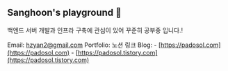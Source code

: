 ## Sanghoon's playground 👋

백엔드 서버 개발과 인프라 구축에 관심이 있어 꾸준히 공부중 입니다.!



Email: hzyan2@gmail.com
Portfolio: 노션 링크
Blog: - [https://padosol.com](https://padosol.com)
      - [https://padosol.tistory.com](https://padosol.tistory.com)
